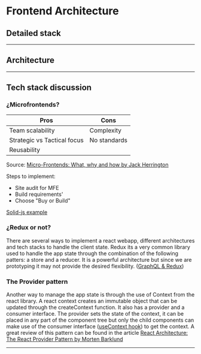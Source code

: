 # Frontend Architecture

## Detailed stack

---

## Architecture

---

## Tech stack discussion

### ¿Microfrontends?

| **Pros**                    | **Cons**     |
| --------------------------- | ------------ |
| Team scalability            | Complexity   |
| Strategic vs Tactical focus | No standards |
| Reusability                 |              |

Source: [Micro-Frontends: What, why and how by Jack Herrington](https://www.youtube.com/watch?v=w58aZjACETQ)

Steps to implement:

-   Site audit for MFE
-   Build requirements'
-   Choose "Buy or Build"

[Solid-js example](https://www.youtube.com/watch?v=s_Fs4AXsTnA)

### ¿Redux or not?

There are several ways to implement a react webapp, different architectures and tech stacks to handle the client state. Redux its a very common library used to handle the app state through the combination of the following patters: a store and a reducer. It is a powerful architecture but since we are prototyping it may not provide the desired flexibility. ([GraphQL & Redux](https://medium.com/nerd-for-tech/how-to-use-graphql-with-redux-50ad20ec051f))

### The Provider pattern

Another way to manage the app state is through the use of Context from the react library. A react context creates an immutable object that can be updated through the createContext function. It also has a provider and a consumer interface. The provider sets the state of the context, it can be placed in any part of the component tree but only the child components can make use of the consumer interface ([useContext hook](https://daveceddia.com/usecontext-hook/)) to get the context. A great review of this pattern can be found in the article [React Architecture: The React Provider Pattern by Morten Barklund](https://mortenbarklund.com/blog/react-architecture-provider-pattern/)

---
